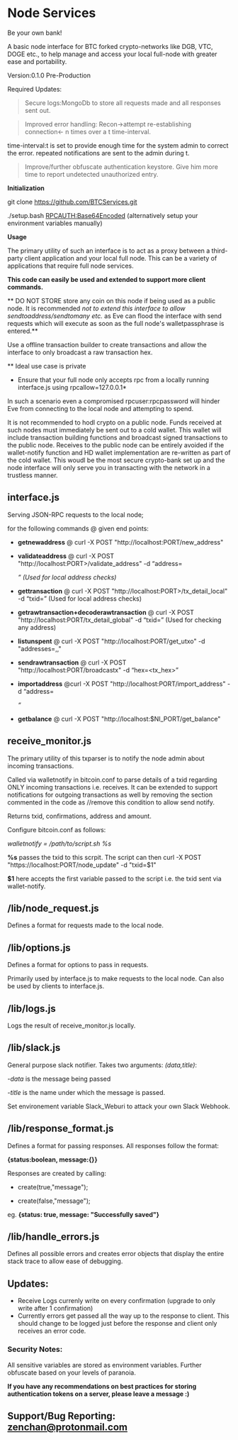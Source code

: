 # Node Services
Be your own bank!

A basic node interface for BTC forked crypto-networks like DGB, VTC, DOGE etc., to help manage and access your local full-node with greater ease and portability.  

Version:0.1.0
Pre-Production

Required Updates:

>Secure logs:MongoDb to store all requests made and all responses sent out. 

>Improved error handling: Recon->attempt re-establishing connection<- n times over a t time-interval. 

time-interval:t is set to provide enough time for the system admin to correct the error. 
repeated notifications are sent to the admin during t.

>Improve/further obfuscate authentication keystore. Give him more time to report undetected unauthorized entry.

**Initialization**

git clone https://github.com/BTCServices.git

./setup.bash <NODEPORT> <INTERFACEPORT> <WALLETUPDATEPORT> <RPCAUTH:Base64Encoded> (alternatively setup your environment variables manually)

 **Usage**
 
The primary utility of such an interface is to act as a proxy between a third-party client application and your local full node. This can be a variety of applications that require full node services. 

**This code can easily be used and extended to support more client commands.**

** DO NOT STORE store any coin on this node if being used as a public node. 
It is recommended _not to extend this interface to allow sendtoaddress/sendtomany etc._ as Eve can flood the interface with send requests which will execute as soon as the full node's walletpassphrase is entered.**

Use a offline transaction builder to create transactions and allow the interface to only broadcast a raw transaction hex.

** Ideal use case is private

* Ensure that your full node only accepts rpc from a locally running interface.js using rpcallow=127.0.0.1*

In such a scenario even a compromised rpcuser:rpcpassword will hinder Eve from connecting to the local node and attempting to spend.  

It is not recommended to hodl crypto on a public node. Funds received at such nodes must immediately be sent out to a cold wallet. This wallet will include transaction building functions and broadcast signed transactions to the public node. Receives to the public node can be entirely avoided if the wallet-notify function and HD wallet implementation are re-written as part of the cold wallet. This woudl be the most secure crypto-bank set up and the node interface will only serve you in transacting with the network in a trustless manner. 



## interface.js

Serving JSON-RPC requests to the local node;

for the following commands @ given end points:

- **getnewaddress** @ curl -X POST "http://localhost:PORT/new_address"

- **validateaddress** @ curl -X POST "http://localhost:PORT>/validate_address" -d “address=<address>” (Used for local address checks)

- **gettransaction** @ curl -X POST "http://localhost:PORT>/tx_detail_local" -d “txid=<txid>” (Used for local address checks)

- **getrawtransaction+decoderawtransaction** @ curl -X POST "http://localhost:PORT/tx_detail_global" -d “txid=<txid>” (Used for checking any address)

- **listunspent** @ curl -X POST "http://localhost:PORT/get_utxo" -d "addresses=<address1>,<address2>,<address3>"

- **sendrawtransaction** @ curl -X POST "http://localhost:PORT/broadcastx" -d “hex=<tx_hex>”

- **importaddress** @curl -X POST "http://localhost:PORT/import_address" -d “address=<address>”

- **getbalance** @ curl -X POST "http://localhost:$NI_PORT/get_balance"


## receive_monitor.js

The primary utility of this txparser is to notify the node admin about incoming transactions. 

Called via walletnotify in bitcoin.conf to parse details of a txid regarding ONLY incoming transactions i.e. receives.
It can be extended to support notifications for outgoing transactions as well by removing the section commented in the code as //remove this condition to allow send notify.

Returns txid, confirmations, address and amount.

Configure bitcoin.conf as follows:

*walletnotify = /path/to/script.sh %s*

**%s** passes the txid to this scrpit. The script can then curl -X POST "https://localhost:PORT/node_update" -d "txid=$1"

**$1** here accepts the first variable passed to the script i.e. the txid sent via wallet-notify.

## /lib/node_request.js

Defines a format for requests made to the local node.

## /lib/options.js

Defines a format for options to pass in requests.

Primarily used by interface.js to make requests to the local node. Can also be used by clients to interface.js.

## /lib/logs.js

Logs the result of receive_monitor.js locally. 

## /lib/slack.js

General purpose slack notifier. Takes two arguments: *(data,title)*:

-*data* is the message being passed 

-*title* is the name under which the message is passed.

Set environement variable Slack_Weburi to attack your own Slack Webhook.

## /lib/response_format.js

Defines a format for passing responses. All responses follow the format: 

**{status:boolean, message:{}}**

Responses are created by calling:

- create(true,"message");

- create(false,"message");

eg. **{status: true, message: "Successfully saved"}**

## /lib/handle_errors.js

Defines all possible errors and creates error objects that display the entire stack trace to allow ease of debugging. 

## Updates:

- Receive Logs currenly write on every confirmation (upgrade to only write after 1 confirmation)
- Currently errors get passed all the way up to the response to client. This should change to be logged just before the response and client only receives an error code. 

### Security Notes:
All sensitive variables are stored as environment variables. 
Further obfuscate based on your levels of paranoia.

**If you have any recommendations on best practices for storing authentication tokens on a server, please leave a message :)**

## Support/Bug Reporting: zenchan@protonmail.com
